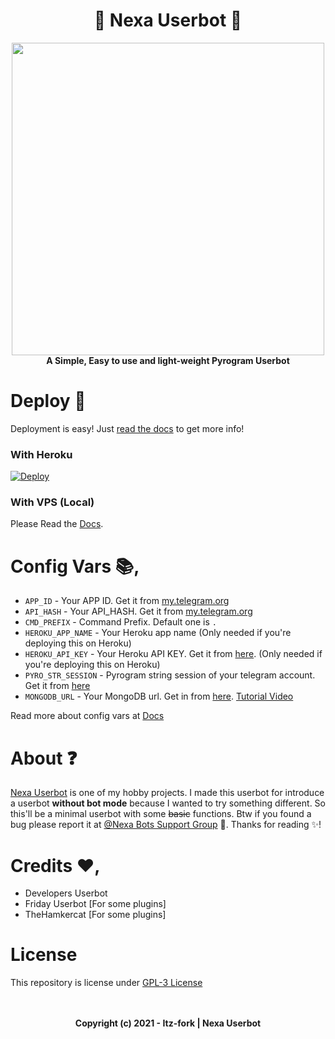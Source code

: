 <h1 align="center"> 
  🌠 Nexa Userbot 🌠
</h1>

<p align="center">
  <a href="#"><img src="https://telegra.ph/file/a2471aa31028b2c429390.jpg" width="500" height="500"></a> </br>
  <b>A Simple, Easy to use and light-weight Pyrogram Userbot</b>
</p>

# Deploy 🛫
Deployment is easy! Just [read the docs](https://nexa-userbot.netlify.app/docs/get-started/) to get more info!

### With Heroku
[![Deploy](https://www.herokucdn.com/deploy/button.svg)](https://heroku.com/deploy?template=https://github.com/Itz-fork/Nexa-Userbot)

### With VPS (Local)
Please Read the [Docs](https://nexa-userbot.netlify.app/docs/get-started/installation/#with-vps-local).

# Config Vars 📚,

- `APP_ID` - Your APP ID. Get it from [my.telegram.org](my.telegram.org)
- `API_HASH` - Your API_HASH. Get it from [my.telegram.org](my.telegram.org)
- `CMD_PREFIX` - Command Prefix. Default one is `.`
- `HEROKU_APP_NAME` - Your Heroku app name (Only needed if you're deploying this on Heroku)
- `HEROKU_API_KEY` - Your Heroku API KEY. Get it from [here](https://dashboard.heroku.com/account). (Only needed if you're deploying this on Heroku)
- `PYRO_STR_SESSION` - Pyrogram string session of your telegram account. Get it from [here](https://replit.com/@Itz-fork/Nexa-UserbotStrGen)
- `MONGODB_URL` - Your MongoDB url. Get in from [here](https://www.mongodb.com/). [Tutorial Video](https://youtu.be/0aYrJTfYBHU)

Read more about config vars at [Docs](https://nexa-userbot.netlify.app/docs/get-started/configs/)

# About ❓
[Nexa Userbot](https://github.com/Itz-fork/Nexa-Userbot) is one of my hobby projects. I made this userbot for introduce a userbot **without bot mode** because I wanted to try something different. So this'll be a minimal userbot with some ~~basic~~ functions. Btw if you found a bug please report it at [@Nexa Bots Support Group](https://t.me/Nexa_bots) 🐞. Thanks for reading ✨!

# Credits ❤️,
- Developers Userbot
- Friday Userbot [For some plugins]
- TheHamkercat [For some plugins]

# License
This repository is license under [GPL-3 License](https://github.com/Itz-fork/Nexa-Userbot/blob/master/LICENSE)

<p align="center">
  </br></br>
  <b>Copyright (c) 2021 - Itz-fork | Nexa Userbot</b>
</p>
